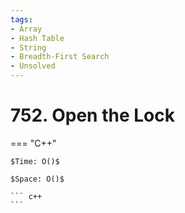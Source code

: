 ```yaml
---
tags:
- Array
- Hash Table
- String
- Breadth-First Search
- Unsolved
---
```



# 752. Open the Lock

=== "C++"

    $Time: O()$

    $Space: O()$

    ``` c++
    ```